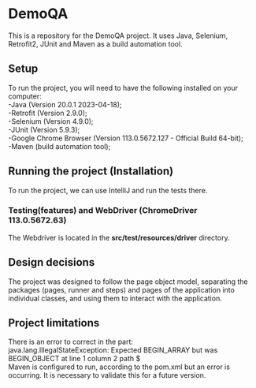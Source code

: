 # DemoQA
This is a repository for the DemoQA project. It uses Java, Selenium, Retrofit2, JUnit and Maven as a build automation tool.


## Setup
To run the project, you will need to have the following installed on your computer:<br/>
-Java (Version 20.0.1 2023-04-18);<br/>
-Retrofit (Version 2.9.0);<br/>
-Selenium (Version 4.9.0);<br/>
-JUnit (Version 5.9.3);<br/>
-Google Chrome Browser (Version 113.0.5672.127 - Official Build 64-bit);<br/>
-Maven (build automation tool);<br/>

## Running the project (Installation)
To run the project, we can use IntelliJ and run the tests there.<br/>



### Testing(features) and WebDriver (ChromeDriver 113.0.5672.63) 
The Webdriver is located in the **src/test/resources/driver** directory.<br />

## Design decisions
The project was designed to follow the page object model, separating the packages (pages, runner and steps) and pages of the application into individual classes, and using them to interact with the application.

## Project limitations
There is an error to correct in the part: <br />
java.lang.IllegalStateException: Expected BEGIN_ARRAY but was BEGIN_OBJECT at line 1 column 2 path $<br />
Maven is configured to run, according to the pom.xml but an error is occurring. It is necessary to validate this for a future version.
